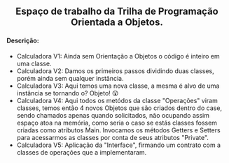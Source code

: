 <h2><p align="center">Espaço de trabalho da Trilha de Programação Orientada a Objetos.</p></h2> 

<h4>Descrição: </h4>

* Calculadora V1: Ainda sem Orientação a Objetos o código é inteiro em uma classe.
* Calculadora V2: Damos os primeiros passos dividindo duas classes, porém ainda sem qualquer instância.
* Calculadora V3: Aqui temos uma nova classe, a mesma é alvo de uma instância se tornando o? Objeto! 😲
* Calculadora V4: Aqui todos os metódos da classe "Operações" viram classes, temos então 4 novos Objetos que são criados dentro do case, sendo chamados apenas quando solicitados, não ocupando assim espaço atoa na memória, como seria o caso se estás classes fossem criadas como atributos Main. Invocamos os métodos Getters e Setters para acessarmos as classes por conta de seus atributos "Private".
* Calculadora V5: Aplicação da "Interface", firmando um contrato com a classes de operações que a implementaram.
